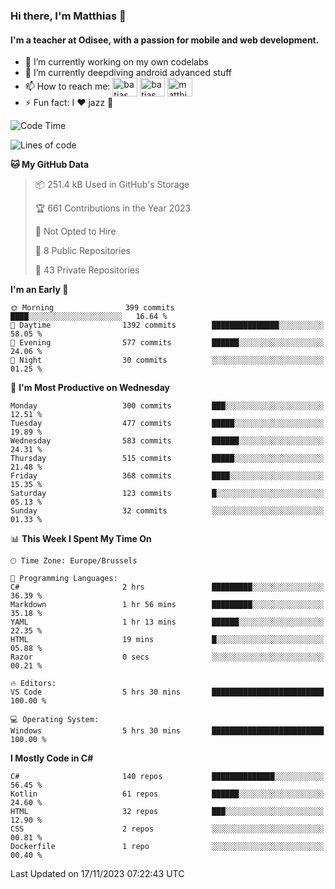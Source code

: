 ### Hi there, I'm Matthias 👋

#### I'm a teacher at Odisee, with a passion for mobile and web development.

- 🔭 I’m currently working on my own codelabs
- 🌱 I’m currently deepdiving android advanced stuff
- 📫 How to reach me: <a href="https://dev.to/batjas" target="_blank"><img align="center" src="https://raw.githubusercontent.com/rahuldkjain/github-profile-readme-generator/master/src/images/icons/Social/devto.svg" alt="batjas" height="30" width="40" /></a>
<a href="https://twitter.com/batjas" target="_blank"><img align="center" src="https://raw.githubusercontent.com/rahuldkjain/github-profile-readme-generator/master/src/images/icons/Social/twitter.svg" alt="batjas" height="30" width="40" /></a>
<a href="https://linkedin.com/in/matthiasdruwé" target="_blank"><img align="center" src="https://raw.githubusercontent.com/rahuldkjain/github-profile-readme-generator/master/src/images/icons/Social/linked-in-alt.svg" alt="matthiasdruwé" height="30" width="40" /></a>
- ⚡ Fun fact: I ❤ jazz 🎷


<!--START_SECTION:waka-->
![Code Time](http://img.shields.io/badge/Code%20Time-886%20hrs%2024%20mins-blue)

![Lines of code](https://img.shields.io/badge/From%20Hello%20World%20I%27ve%20Written-2.9%20million%20lines%20of%20code-blue)

**🐱 My GitHub Data** 

> 📦 251.4 kB Used in GitHub's Storage 
 > 
> 🏆 661 Contributions in the Year 2023
 > 
> 🚫 Not Opted to Hire
 > 
> 📜 8 Public Repositories 
 > 
> 🔑 43 Private Repositories 
 > 
**I'm an Early 🐤** 

```text
🌞 Morning                399 commits         ████░░░░░░░░░░░░░░░░░░░░░   16.64 % 
🌆 Daytime                1392 commits        ███████████████░░░░░░░░░░   58.05 % 
🌃 Evening                577 commits         ██████░░░░░░░░░░░░░░░░░░░   24.06 % 
🌙 Night                  30 commits          ░░░░░░░░░░░░░░░░░░░░░░░░░   01.25 % 
```
📅 **I'm Most Productive on Wednesday** 

```text
Monday                   300 commits         ███░░░░░░░░░░░░░░░░░░░░░░   12.51 % 
Tuesday                  477 commits         █████░░░░░░░░░░░░░░░░░░░░   19.89 % 
Wednesday                583 commits         ██████░░░░░░░░░░░░░░░░░░░   24.31 % 
Thursday                 515 commits         █████░░░░░░░░░░░░░░░░░░░░   21.48 % 
Friday                   368 commits         ████░░░░░░░░░░░░░░░░░░░░░   15.35 % 
Saturday                 123 commits         █░░░░░░░░░░░░░░░░░░░░░░░░   05.13 % 
Sunday                   32 commits          ░░░░░░░░░░░░░░░░░░░░░░░░░   01.33 % 
```


📊 **This Week I Spent My Time On** 

```text
🕑︎ Time Zone: Europe/Brussels

💬 Programming Languages: 
C#                       2 hrs               █████████░░░░░░░░░░░░░░░░   36.39 % 
Markdown                 1 hr 56 mins        █████████░░░░░░░░░░░░░░░░   35.18 % 
YAML                     1 hr 13 mins        ██████░░░░░░░░░░░░░░░░░░░   22.35 % 
HTML                     19 mins             █░░░░░░░░░░░░░░░░░░░░░░░░   05.88 % 
Razor                    0 secs              ░░░░░░░░░░░░░░░░░░░░░░░░░   00.21 % 

🔥 Editors: 
VS Code                  5 hrs 30 mins       █████████████████████████   100.00 % 

💻 Operating System: 
Windows                  5 hrs 30 mins       █████████████████████████   100.00 % 
```

**I Mostly Code in C#** 

```text
C#                       140 repos           ██████████████░░░░░░░░░░░   56.45 % 
Kotlin                   61 repos            ██████░░░░░░░░░░░░░░░░░░░   24.60 % 
HTML                     32 repos            ███░░░░░░░░░░░░░░░░░░░░░░   12.90 % 
CSS                      2 repos             ░░░░░░░░░░░░░░░░░░░░░░░░░   00.81 % 
Dockerfile               1 repo              ░░░░░░░░░░░░░░░░░░░░░░░░░   00.40 % 
```




 Last Updated on 17/11/2023 07:22:43 UTC
<!--END_SECTION:waka-->
